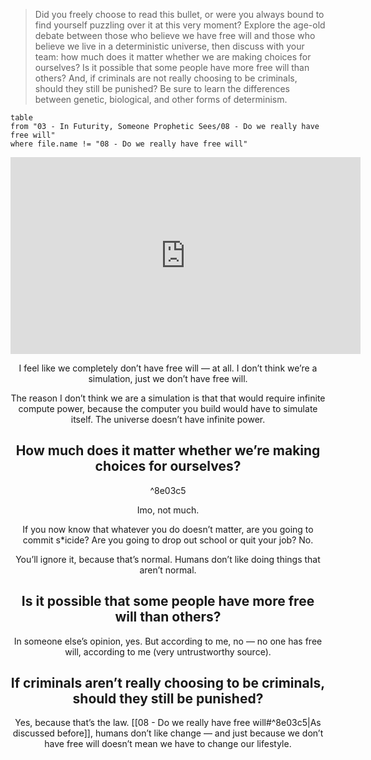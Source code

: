 > Did you freely choose to read this bullet, or were you always bound to find yourself puzzling over it at this very moment? Explore the age-old debate between those who believe we have free will and those who believe we live in a deterministic universe, then discuss with your team: how much does it matter whether we are making choices for ourselves? Is it possible that some people have more free will than others? And, if criminals are not really choosing to be criminals, should they still be punished? Be sure to learn the differences between genetic, biological, and other forms of determinism.


```dataview
table
from "03 - In Futurity, Someone Prophetic Sees/08 - Do we really have free will"
where file.name != "08 - Do we really have free will"
```

<center> <iframe width="560" height="315" src="https://www.youtube.com/embed/UebSfjmQNvs" title="YouTube video player" frameborder="0" allow="accelerometer; autoplay; clipboard-write; encrypted-media; gyroscope; picture-in-picture; web-share" referrerpolicy="strict-origin-when-cross-origin" allowfullscreen></iframe>

I feel like we completely don’t have free will — at all. I don’t think we’re a simulation, just we don’t have free will.

The reason I don’t think we are a simulation is that that would require infinite compute power, because the computer you build would have to simulate itself. The universe doesn’t have infinite power.

## How much does it matter whether we’re making choices for ourselves?

^8e03c5

Imo, not much. 

If you now know that whatever you do doesn’t matter, are you going to commit s\*icide? Are you going to drop out school or quit your job? No.

You’ll ignore it, because that’s normal. Humans don’t like doing things that aren’t normal.

## Is it possible that some people have more free will than others?

In someone else’s opinion, yes. But according to me, no — no one has free will, according to me (very untrustworthy source).

## If criminals aren’t really choosing to be criminals, should they still be punished?

Yes, because that’s the law. [[08 - Do we really have free will#^8e03c5|As discussed before]], humans don’t like change — and just because we don’t have free will doesn’t mean we have to change our lifestyle.
